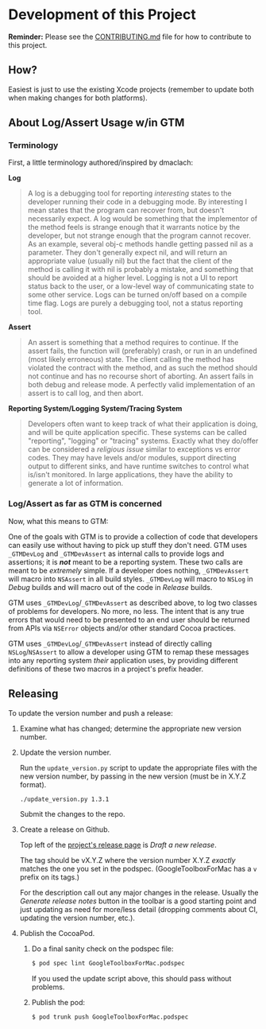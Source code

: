 # Development of this Project

**Reminder:** Please see the
[CONTRIBUTING.md](https://github.com/google/google-api-objectivec-client-for-rest/blob/main/CONTRIBUTING.md)
file for how to contribute to this project.

## How?

Easiest is just to use the existing Xcode projects (remember to update both when
making changes for both platforms).

## About Log/Assert Usage w/in GTM

### Terminology

First, a little terminology authored/inspired by dmaclach:

**Log**

> A log is a debugging tool for reporting _interesting_ states to the developer
> running their code in a debugging mode. By interesting I mean states that the
> program can recover from, but doesn't necessarily expect. A log would be
> something that the implementor of the method feels is strange enough that it
> warrants notice by the developer, but not strange enough that the program
> cannot recover. As an example, several obj-c methods handle getting passed nil
> as a parameter. They don't generally expect nil, and will return an
> appropriate value (usually nil) but the fact that the client of the method is
> calling it with nil is probably a mistake, and something that should be
> avoided at a higher level. Logging is not a UI to report status back to the
> user, or a low-level way of communicating state to some other service. Logs
> can be turned on/off based on a compile time flag. Logs are purely a debugging
> tool, not a status reporting tool.

**Assert**

> An assert is something that a method requires to continue. If the assert
> fails, the function will (preferably) crash, or run in an undefined (most
> likely erroneous) state. The client calling the method has violated the
> contract with the method, and as such the method should not continue and has
> no recourse short of aborting. An assert fails in both debug and release mode.
> A perfectly valid implementation of an assert is to call log, and then abort.


**Reporting System/Logging System/Tracing System**

> Developers often want to keep track of what their application is doing, and
> will be quite application specific. These systems can be called "reporting",
> "logging" or "tracing" systems.  Exactly what they do/offer can be considered
> a _religious issue_ similar to exceptions vs error codes.  They may have
> levels and/or modules, support directing output to different sinks, and have
> runtime switches to control what is/isn't monitored.  In large applications,
> they have the ability to generate a lot of information.

### Log/Assert as far as GTM is concerned

Now, what this means to GTM:

One of the goals with GTM is to provide a collection of code that developers can
easily use without having to pick up stuff they don't need.  GTM uses
`_GTMDevLog` and `_GTMDevAssert` as internal calls to provide logs and
assertions; it is **_not_** meant to be a reporting system.  These two calls are
meant to be _extremely_ simple.  If a developer does nothing, `_GTMDevAssert`
will macro into `NSAssert` in all build styles. `_GTMDevLog` will macro to
`NSLog` in _Debug_ builds and will macro out of the code in _Release_ builds.

GTM uses `_GTMDevLog`/`_GTMDevAssert` as described above, to log two classes of
problems for developers.  No more, no less.  The intent that is any true errors
that would need to be presented to an end user should be returned from APIs via
`NSError` objects and/or other standard Cocoa practices.

GTM uses `_GTMDevLog`/`_GTMDevAssert` instead of directly calling
`NSLog`/`NSAssert` to allow a developer using GTM to remap these messages into
any reporting system _their_ application uses, by providing different
definitions of these two macros in a project's prefix header.

## Releasing

To update the version number and push a release:

1.  Examine what has changed; determine the appropriate new version number.

1.  Update the version number.

    Run the `update_version.py` script to update the appropriate files with the
    new version number, by passing in the new version (must be in X.Y.Z format).

    ```sh
    ./update_version.py 1.3.1
    ```

    Submit the changes to the repo.

1.  Create a release on Github.

    Top left of the [project's release page](https://github.com/google/google-toolbox-for-mac/releases)
    is _Draft a new release_.

    The tag should be vX.Y.Z where the version number X.Y.Z _exactly_ matches
    the one you set in the podspec. (GoogleToolboxForMac has a `v` prefix on its
    tags.)

    For the description call out any major changes in the release. Usually the
    _Generate release notes_ button in the toolbar is a good starting point and
    just updating as need for more/less detail (dropping comments about CI,
    updating the version number, etc.).

1.  Publish the CocoaPod.

    1.  Do a final sanity check on the podspec file:

        ```sh
        $ pod spec lint GoogleToolboxForMac.podspec
        ```

        If you used the update script above, this should pass without problems.

    1.  Publish the pod:

        ```sh
        $ pod trunk push GoogleToolboxForMac.podspec
        ```
